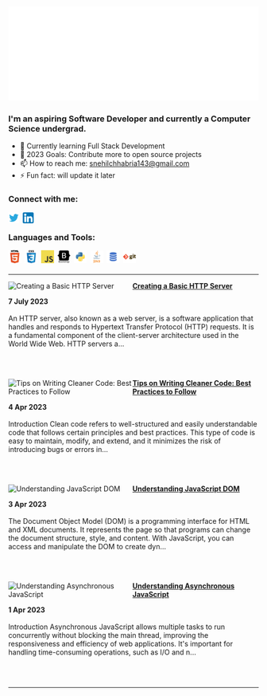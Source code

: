 <div align="center">
	<img src="https://github.com/snehilchhabria/snehilchhabria/blob/main/intro.svg" alt="HI I'M, SNEHIL CHHABRIA👋">
</div>

### I'm an aspiring Software Developer and currently a Computer Science undergrad.


- 🌱 Currently learning Full Stack Development
- 🥅 2023 Goals: Contribute more to open source projects 
- 📫 How to reach me: snehilchhabria143@gmail.com
- ⚡ Fun fact: will update it later

### Connect with me:

[<img align="left" alt="Twitter" width="22px" src="./twitter.png" style="margin-right: 7px;" />][twitter]
[<img align="left" alt="LinkedIn" width="22px" src="./linkedin.png" />][linkedin]

<br />

### Languages and Tools:

<img align="left" alt="HTML5" width="26px" style="margin-right: 7px;" src="https://raw.githubusercontent.com/github/explore/80688e429a7d4ef2fca1e82350fe8e3517d3494d/topics/html/html.png" />
<img align="left" alt="CSS3" width="26px" style="margin-right: 7px;" src="https://raw.githubusercontent.com/github/explore/80688e429a7d4ef2fca1e82350fe8e3517d3494d/topics/css/css.png" />
<img align="left" alt="JavaScript" width="26px" style="margin-right: 7px;" src="https://raw.githubusercontent.com/github/explore/80688e429a7d4ef2fca1e82350fe8e3517d3494d/topics/javascript/javascript.png" />
<img align="left" alt="Bootstrap" width="26px" style="margin-right: 7px;"src="https://raw.githubusercontent.com/devicons/devicon/master/icons/bootstrap/bootstrap-plain-wordmark.svg" />
<img align="left" alt="Java" width="26px" style="margin-right: 7px;" src="https://raw.githubusercontent.com/github/explore/80688e429a7d4ef2fca1e82350fe8e3517d3494d/topics/python/python.png" />
<img align="left" alt="Python" width="26px" style="margin-right: 7px;" src="https://raw.githubusercontent.com/github/explore/80688e429a7d4ef2fca1e82350fe8e3517d3494d/topics/java/java.png" />
<img align="left" alt="SQL" width="26px" style="margin-right: 7px;" src="https://raw.githubusercontent.com/github/explore/80688e429a7d4ef2fca1e82350fe8e3517d3494d/topics/sql/sql.png" />
<img align="left" alt="Git" width="26px" style="margin-right: 7px;" src="https://raw.githubusercontent.com/github/explore/80688e429a7d4ef2fca1e82350fe8e3517d3494d/topics/git/git.png" />

<br />
<br />

[twitter]: https://twitter.com/snehil_chhabria

---

<!-- HASHNODE_BLOG:START -->
<p align="left">
<a href="https://snehilchhabria.hashnode.dev//creating-a-basic-http-server" title="Creating a Basic HTTP Server"><img src="https://cdn.hashnode.com/res/hashnode/image/upload/v1688754670747/8b56b6ce-aed4-4486-b6ab-d8885d9f3b3b.png" alt="Creating a Basic HTTP Server" width="250px" align="left" /></a>
<a href="https://snehilchhabria.hashnode.dev//creating-a-basic-http-server" title="Creating a Basic HTTP Server"><strong>Creating a Basic HTTP Server</strong></a>
<div><strong>7 July 2023</strong></div>
<br/> An HTTP server, also known as a web server, is a software application that handles and responds to Hypertext Transfer Protocol (HTTP) requests. It is a fundamental component of the client-server architecture used in the World Wide Web.
HTTP servers a... </p> <br/> <br/>
<p align="left">
<a href="https://snehilchhabria.hashnode.dev//tips-on-writing-cleaner-code-best-practices-to-follow" title="Tips on Writing Cleaner Code: Best Practices to Follow"><img src="https://cdn.hashnode.com/res/hashnode/image/upload/v1680594339595/119cb7f3-831a-42e7-8648-d68fc6c518e3.jpeg" alt="Tips on Writing Cleaner Code: Best Practices to Follow" width="250px" align="left" /></a>
<a href="https://snehilchhabria.hashnode.dev//tips-on-writing-cleaner-code-best-practices-to-follow" title="Tips on Writing Cleaner Code: Best Practices to Follow"><strong>Tips on Writing Cleaner Code: Best Practices to Follow</strong></a>
<div><strong>4 Apr 2023</strong></div>
<br/> Introduction
Clean code refers to well-structured and easily understandable code that follows certain principles and best practices. This type of code is easy to maintain, modify, and extend, and it minimizes the risk of introducing bugs or errors in... </p> <br/> <br/>
<p align="left">
<a href="https://snehilchhabria.hashnode.dev//understanding-javascript-dom" title="Understanding JavaScript DOM"><img src="https://cdn.hashnode.com/res/hashnode/image/stock/unsplash/6YFgGY6kn6Q/upload/a96ea0846aa553705afa282501b39f0c.jpeg" alt="Understanding JavaScript DOM" width="250px" align="left" /></a>
<a href="https://snehilchhabria.hashnode.dev//understanding-javascript-dom" title="Understanding JavaScript DOM"><strong>Understanding JavaScript DOM</strong></a>
<div><strong>3 Apr 2023</strong></div>
<br/> The Document Object Model (DOM) is a programming interface for HTML and XML documents. It represents the page so that programs can change the document structure, style, and content. With JavaScript, you can access and manipulate the DOM to create dyn... </p> <br/> <br/>
<p align="left">
<a href="https://snehilchhabria.hashnode.dev//understanding-asynchronous-javascript" title="Understanding Asynchronous JavaScript"><img src="https://cdn.hashnode.com/res/hashnode/image/upload/v1680373037257/63e7d146-4270-40c5-8852-e16aa72395c1.png" alt="Understanding Asynchronous JavaScript" width="250px" align="left" /></a>
<a href="https://snehilchhabria.hashnode.dev//understanding-asynchronous-javascript" title="Understanding Asynchronous JavaScript"><strong>Understanding Asynchronous JavaScript</strong></a>
<div><strong>1 Apr 2023</strong></div>
<br/> Introduction
Asynchronous JavaScript allows multiple tasks to run concurrently without blocking the main thread, improving the responsiveness and efficiency of web applications.
It's important for handling time-consuming operations, such as I/O and n... </p> <br/> <br/>
<!-- HASHNODE_BLOG:END -->

---
[linkedin]: https://www.linkedin.com/in/snehilchhabria/
